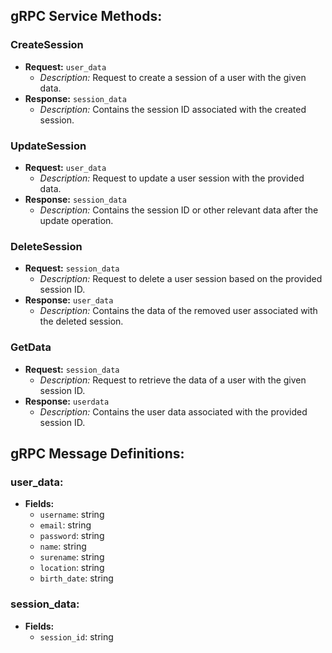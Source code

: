## gRPC Service Methods:

### CreateSession
- **Request:** `user_data`
  - *Description:* Request to create a session of a user with the given data.
- **Response:** `session_data`
  - *Description:* Contains the session ID associated with the created session.

### UpdateSession
- **Request:** `user_data`
  - *Description:* Request to update a user session with the provided data.
- **Response:** `session_data`
  - *Description:* Contains the session ID or other relevant data after the update operation.

### DeleteSession
- **Request:** `session_data`
  - *Description:* Request to delete a user session based on the provided session ID.
- **Response:** `user_data`
  - *Description:* Contains the data of the removed user associated with the deleted session.

### GetData
- **Request:** `session_data`
  - *Description:* Request to retrieve the data of a user with the given session ID.
- **Response:** `userdata`
  - *Description:* Contains the user data associated with the provided session ID.

## gRPC Message Definitions:

### user_data:
- **Fields:**
  - `username`: string
  - `email`: string
  - `password`: string
  - `name`: string
  - `surename`: string
  - `location`: string
  - `birth_date`: string

### session_data:
- **Fields:**
  - `session_id`: string



